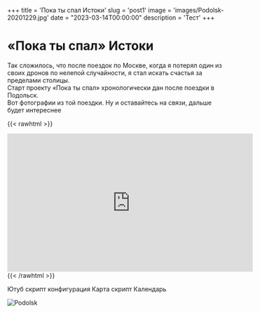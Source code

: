 +++
title = 'Пока ты спал Истоки'
slug = 'post1'
image = 'images/Podolsk-20201229.jpg'
date = "2023-03-14T00:00:00"
description = 'Тест'
+++

# **«Пока ты спал»**   Истоки
Так сложилось, что после поездок по Москве, когда я потерял один из своих дронов по нелепой случайности, я стал искать счастья за пределами столицы.  
Старт проекту «Пока ты спал» хронологически дан после поездки в Подольск.  
Вот фотографии из той поездки. Ну и оставайтесь на связи,  дальше будет интереснее

{{< rawhtml >}}
<iframe width="560" height="315" src="https://www.youtube.com/embed/fIDYj85xeFc" title="YouTube video player" frameborder="0" allow="accelerometer; autoplay; clipboard-write; encrypted-media; gyroscope; picture-in-picture; web-share" allowfullscreen></iframe>
{{< /rawhtml >}}

Ютуб скрипт конфигурация 
Карта скрипт 
Календарь 


![Podolsk](/images/Podolsk-20201229-3.jpg)



 
 <!-- Include the CSS & JS.. (This could be direct from the package or bundled) -->
<link rel="stylesheet" href="ptp/static/css/lite-yt-embed.css" />

<script src="ptp/static/js/lite-yt-embed.js"></script>

<!-- Use the element. You may use it before the lite-yt-embed JS is executed. -->
<lite-youtube videoid="ogfYd705cRs" playlabel="Play: Keynote (Google I/O '18)"></lite-youtube>
